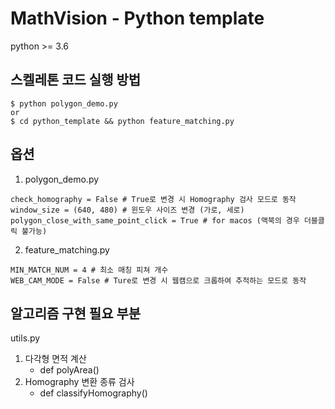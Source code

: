 # MathVision - Python template

python >= 3.6

## 스켈레톤 코드 실행 방법
```
$ python polygon_demo.py
or
$ cd python_template && python feature_matching.py
```

## 옵션
1. polygon_demo.py  
```
check_homography = False # True로 변경 시 Homography 검사 모드로 동작
window_size = (640, 480) # 윈도우 사이즈 변경 (가로, 세로)
polygon_close_with_same_point_click = True # for macos (맥북의 경우 더블클릭 불가능)
```
2. feature_matching.py
```
MIN_MATCH_NUM = 4 # 최소 매칭 피쳐 개수
WEB_CAM_MODE = False # Ture로 변경 시 웹캠으로 크롭하여 추적하는 모드로 동작
```

## 알고리즘 구현 필요 부분
utils.py
1. 다각형 면적 계산
   - def polyArea()
2. Homography 변환 종류 검사
   - def classifyHomography()
